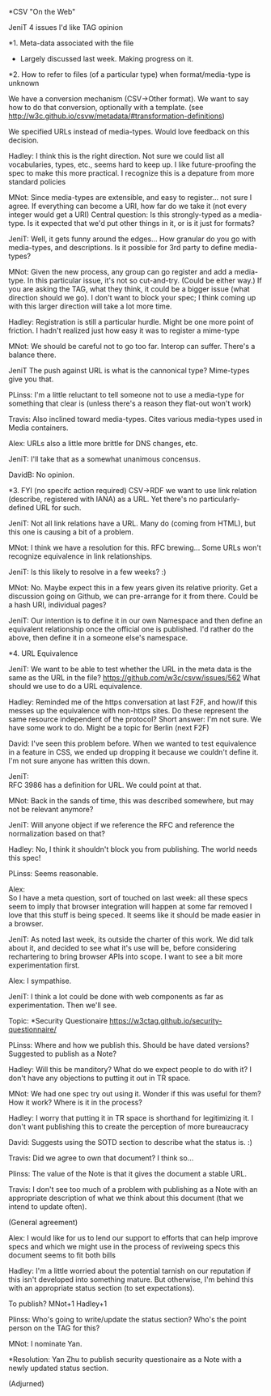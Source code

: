 
*CSV "On the Web"

JeniT
4 issues I'd like TAG opinion

*1. Meta-data associated with the file
* Largely discussed last week. Making progress on it.

*2. How to refer to files (of a particular type) when format/media-type is unknown

We have a conversion mechanism (CSV->Other format). We want to say how to do that conversion, optionally with a template. (see http://w3c.github.io/csvw/metadata/#transformation-definitions)

We specified URLs instead of media-types. Would love feedback on this decision.

Hadley: 
    I think this is the right direction. Not sure we could list all vocabularies, types, etc., seems hard to keep up.
I like future-proofing the spec to make this more practical.
I recognize this is a depature from more standard policies

MNot:
    Since media-types are extensible, and easy to register... not sure I agree.
    If everything can become a URI, how far do we take it (not every integer would get a URI)
    Central question: Is this strongly-typed as a media-type. Is it expected that we'd put other things in it, or is it just for formats?
    
JeniT:
    Well, it gets funny around the edges... How granular do you go with media-types, and descriptions. 
    Is it possible for 3rd party to define media-types?

MNot:
    Given the new process, any group can go register and add a media-type.
    In this particular issue, it's not so cut-and-try. (Could be either way.)
    If you are asking the TAG, what they think, it could be a bigger issue (what direction should we go).
    I don't want to block your spec; I think coming up with this larger direction will take a lot more time.
    
Hadley:
    Registration is still a particular hurdle. Might be one more point of friction.
    I hadn't realized just how easy it was to register a mime-type
    
MNot: 
    We should be careful not to go too far. Interop can suffer. There's a balance there.

JeniT
    The push against URL is what is the cannonical type? Mime-types give you that.
    
PLinss:
    I'm a little reluctant to tell someone not to use a media-type for something that clear is (unless there's a reason they flat-out won't work)
    
Travis:
    Also inclined toward media-types. Cites various media-types used in Media containers.
    
Alex:
    URLs also a little more brittle for DNS changes, etc.
    
JeniT:
    I'll take that as a somewhat unanimous concensus.
    
DavidB:
    No opinion.
    

*3. FYI (no specifc action required) CSV->RDF we want to use link relation (describe, registered with IANA) as a URL. Yet there's no particularly-defined URL for such.

JeniT:
    Not all link relations have a URL. Many do (coming from HTML), but this one is causing a bit of a problem.

MNot:
    I think we have a resolution for this. RFC brewing...
    Some URLs won't recognize equivalence in link relationships.
    
JeniT:
    Is this likely to resolve in a few weeks? :)
    
MNot:
    No. Maybe expect this in a few years given its relative priority.
    Get a discussion going on Github, we can pre-arrange for it from there.
    Could be a hash URI, individual pages?
    
JeniT:
    Our intention is to define it in our own Namespace and then define an equivalent relationship once the official one is published.
    I'd rather do the above, then define it in a someone else's namespace.
    
*4. URL Equivalence

JeniT:
    We want to be able to test whether the URL in the meta data is the same as the URL in the file?
    https://github.com/w3c/csvw/issues/562
	What should we use to do a URL equivalence.
	
Hadley:
    Reminded me of the https conversation at last F2F, and how/if this messes up the equivalence with non-https sites. Do these represent the same resource independent of the protocol?
    Short answer: I'm not sure. We have some work to do.
    Might be a topic for Berlin (next F2F)

David:
    I've seen this problem before. When we wanted to test equivalence in a feature in CSS, we ended up dropping it because we couldn't define it.
    I'm not sure anyone has written this down.

JeniT:    
    RFC 3986 has a definition for URL. We could point at that.
    
MNot: 
    Back in the sands of time, this was described somewhere, but may not be relevant anymore?

JeniT:
    Will anyone object if we reference the RFC and reference the normalization based on that?

Hadley:
    No, I think it shouldn't block you from publishing. The world needs this spec!

PLinss:
    Seems reasonable.

Alex:    
	So I have a meta question, sort of touched on last week: all these specs seem to imply that browser integration will happen at some far removed
	I love that this stuff is being speced.
	It seems like it should be made easier in a browser.
	
JeniT:
    As noted last week, its outside the charter of this work. We did talk about it, and decided to see what it's use will be, before considering rechartering to bring browser APIs into scope.
    I want to see a bit more experimentation first.
    
Alex:
    I sympathise.
    
JeniT:
    I think a lot could be done with web components as far as experimentation. Then we'll see.
    
<End of CSV Conversation>

Topic:
*Security Questionaire
https://w3ctag.github.io/security-questionnaire/

PLinss:
Where and how we publish this.
Should be have dated versions?
Suggested to publish as a Note?

Hadley:
    Will this be manditory? What do we expect people to do with it?
    I don't have any objections to putting it out in TR space.

MNot:
    We had one spec try out using it.
    Wonder if this was useful for them? How it work?
    Where is it in the process?
    
Hadley:
    I worry that putting it in TR space is shorthand for legitimizing it.
I don't want publishing this to create the perception of more bureaucracy

David:
    Suggests using the SOTD section to describe what the status is. :)
    
Travis:
    Did we agree to own that document? I think so...
    
Plinss:
    The value of the Note is that it gives the document a stable URL.

Travis:
    I don't see too much of a problem with publishing as a Note with an appropriate description of what we think about this document (that we intend to update often).
    
(General agreement)

Alex:
    I would like for us to lend our support to efforts that can help improve specs and which we might use in the process of reviweing specs
this document seems to fit both bills

Hadley:
    I'm a little worried about the potential tarnish on our reputation if this isn't developed into something mature. But otherwise, I'm behind this with an appropriate status section (to set expectations).

To publish?
MNot+1
Hadley+1

Plinss:
Who's going to write/update the status section? Who's the point person on the TAG for this?

MNot:
    I nominate Yan.

*Resolution: Yan Zhu to publish security questionaire as a Note with a newly updated status section.

(Adjurned)

